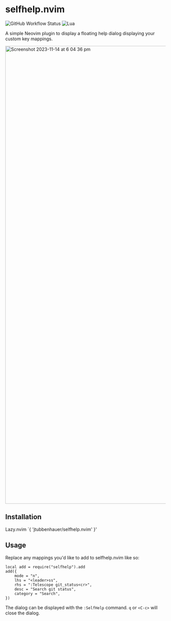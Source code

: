 # selfhelp.nvim

![GitHub Workflow Status](https://img.shields.io/github/actions/workflow/status/ellisonleao/nvim-plugin-template/lint-test.yml?branch=main&style=for-the-badge)
![Lua](https://img.shields.io/badge/Made%20with%20Lua-blueviolet.svg?style=for-the-badge&logo=lua)

A simple Neovim plugin to display a floating help dialog displaying your custom key mappings.

<img width="1439" alt="Screenshot 2023-11-14 at 6 04 36 pm" src="https://github.com/jtubbenhauer/selfhelp.nvim/assets/59836155/5ea02c79-16b9-4738-9948-f125c296dae0">

## Installation

Lazy.nvim
`{ 'jtubbenhauer/selfhelp.nvim' }'

## Usage

Replace any mappings you'd like to add to selfhelp.nvim like so:
```
local add = require("selfhelp").add
add({
	mode = "n",
	lhs = "<leader>ss",
	rhs = ":Telescope git_status<cr>",
	desc = "Search git status",
	category = "Search",
})
```

The dialog can be displayed with the `:SelfHelp` command. `q` or `<C-c>` will close the dialog.
